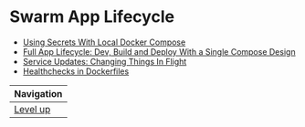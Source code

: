 # Swarm App Lifecycle #

* [Using Secrets With Local Docker Compose](using-secrets-with-local-docker-compose/README.md)
* [Full App Lifecycle: Dev, Build and Deploy With a Single Compose Design](TODO)
* [Service Updates: Changing Things In Flight](TODO)
* [Healthchecks in Dockerfiles](TODO)

| Navigation               |
| ------------------------ |
| [Level up](../README.md) |
